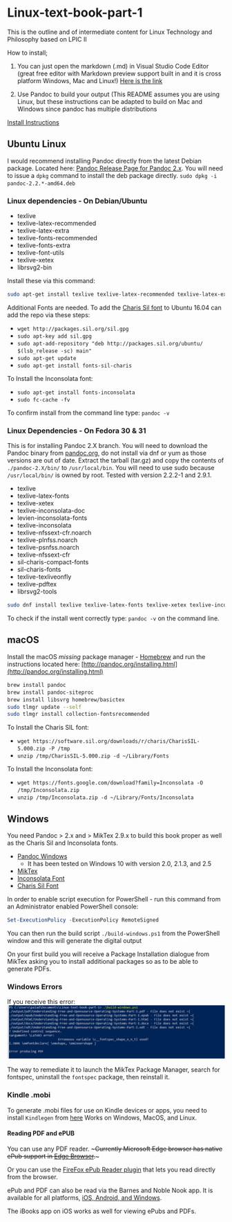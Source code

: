 # Linux-text-book-part-1

This is the outline and of intermediate content for Linux Technology and Philosophy based on LPIC II

How to install;

1. You can just open the markdown (.md) in Visual Studio Code Editor (great free editor with Markdown preview support built in and it is cross platform Windows, Mac and Linux!) [Here is the link](https://code.visualstudio.com/)

2. Use Pandoc to build your output (This README assumes you are using Linux, but these instructions can be adapted to build on Mac and Windows since pandoc has multiple distributions

[Install Instructions](http://pandoc.org/installing.html)

## Ubuntu Linux

I would recommend installing Pandoc directly from the latest Debian package.  Located here: [Pandoc Release Page for Pandoc 2.x](https://github.com/jgm/pandoc/releases/ "Pandoc Latest deb package").   You will need to issue a ```dpkg``` command to install the deb package directly.  ```sudo dpkg -i pandoc-2.2.*-amd64.deb```

### Linux dependencies - On Debian/Ubuntu

* texlive
* texlive-latex-recommended
* texlive-latex-extra
* texlive-fonts-recommended
* texlive-fonts-extra
* texlive-font-utils
* texlive-xetex
* librsvg2-bin

Install these via this command:
  
```bash
sudo apt-get install texlive texlive-latex-recommended texlive-latex-extra texlive-fonts-recommended texlive-fonts-extra texlive-xetex texlive-font-utils librsvg2-bin
```

Additional Fonts are needed.  To add the [Charis Sil font](http://packages.sil.org/ "Charis SIL") to Ubuntu 16.04 can add the repo via these steps:

* ```wget http://packages.sil.org/sil.gpg```
* ```sudo apt-key add sil.gpg```
* ```sudo apt-add-repository "deb http://packages.sil.org/ubuntu/ $(lsb_release -sc) main"```
* ```sudo apt-get update```
* ```sudo apt-get install fonts-sil-charis```

To Install the Inconsolata font:

* ```sudo apt-get install fonts-inconsolata```
* ```sudo fc-cache -fv```

To confirm install from the command line type: ```pandoc -v```

### Linux Dependencies - On Fedora 30 & 31

This is for installing Pandoc 2.X branch.  You will need to download the Pandoc binary from [pandoc.org](https://github.com/jgm/pandoc/releases/ "Pandoc GitHub release tab"), do not install via dnf or yum as those versions are out of date.  Extract the tarball (tar.gz) and copy the contents of ```./pandoc-2.X/bin/```  to ```/usr/local/bin```.  You will need to use sudo because ```/usr/local/bin/``` is owned by root.  Tested with version 2.2.2-1 and 2.9.1.

* texlive
* texlive-latex-fonts
* texlive-xetex
* texlive-inconsolata-doc
* levien-inconsolata-fonts
* texlive-inconsolata
* texlive-nfssext-cfr.noarch
* texlive-plnfss.noarch
* texlive-psnfss.noarch
* texlive-nfssext-cfr
* sil-charis-compact-fonts
* sil-charis-fonts
* texlive-texliveonfly
* texlive-pdftex
* librsvg2-tools

```bash
sudo dnf install texlive texlive-latex-fonts texlive-xetex texlive-inconsolata-doc levien-inconsolata-fonts texlive-inconsolata texlive-nfssext-cfr.noarch texlive-plnfss.noarch texlive-psnfss.noarch texlive-nfssext-cfr sil-charis-compact-fonts sil-charis-fonts texlive-texliveonfly texlive-pdftex librsvg2-tools
```

To check if the install went correctly type: ```pandoc -v``` on the command line.

## macOS

Install the macOS *missing* package manager - [Homebrew](https://brew.sh "Homebrew install page") and run the instructions located here: [http://pandoc.org/installing.html](http://pandoc.org/installing.html)

```bash
brew install pandoc
brew install pandoc-siteproc
brew install libsvrg homebrew/basictex
sudo tlmgr update --self
sudo tlmgr install collection-fontsrecommended
```

To Install the Charis SIL font:

* ```wget https://software.sil.org/downloads/r/charis/CharisSIL-5.000.zip -P /tmp```
* ```unzip /tmp/CharisSIL-5.000.zip -d ~/Library/Fonts```

To Install the Inconsolata font:

* ```wget https://fonts.google.com/download?family=Inconsolata -O /tmp/Inconsolata.zip```
* ```unzip /tmp/Inconsolata.zip -d ~/Library/Fonts/Inconsolata```

## Windows

You need Pandoc > 2.x and > MikTex 2.9.x to build this book proper as well as the Charis Sil and Inconsolata fonts.

* [Pandoc Windows](https://github.com/jgm/pandoc/releases "Pandoc MSI")
  * It has been tested on Windows 10 with version 2.0, 2.1.3, and 2.5
* [MikTex](http://miktex.org/download "Miktex Download")
* [Inconsolata Font](https://fonts.google.com/specimen/Inconsolata?selection.family=Inconsolata "Inconsolata")
* [Charis Sil Font](https://software.sil.org/charis/download/ "Charis Sil")

In order to enable script execution for PowerShell - run this command from an Administrator enabled PowerShell console:

```powershell
Set-ExecutionPolicy -ExecutionPolicy RemoteSigned
```

You can then run the build script `./build-windows.ps1` from the PowerShell window and this will generate the digital output

On your first build you will receive a Package Installation dialogue from MikTex asking you to install additional packages so as to be able to generate PDFs.

### Windows Errors

If you receive this error:
![*fontspec error*](images/ReadMe/fontspec.png "fontspec error")

The way to remediate it to launch the MikTex Package Manager, search for fontspec, uninstall the ```fontspec``` package, then reinstall it.

### Kindle .mobi

To generate .mobi files for use on Kindle devices or apps, you need to install ```Kindlegen``` from [here](https://www.amazon.com/gp/feature.html?docId=1000765211) Works on Windows, MacOS, and Linux.

#### Reading PDF and ePUB

You can use any PDF reader.  ~~~Currently Microsoft Edge browser has native ePub support in [Edge Browser](https://blogs.windows.com/windowsexperience/2017/04/20/week-microsoft-edge-browser-built-books-reading/#fhI8gshdmfAGSrIu.97 "ePub").~~~

Or you can use the [FireFox ePub Reader plugin](https://addons.mozilla.org/en-US/firefox/addon/epubreader/ "Plugin to read ePub in FireFox") that lets you read directly from the browser.

ePub and PDF can also be read via the Barnes and Noble Nook app.  It is available for all platforms, [iOS, Android, and Windows](http://www.nook.com/nookapp/#appChoices "Nook app").

The iBooks app on iOS works as well for viewing ePubs and PDFs.
